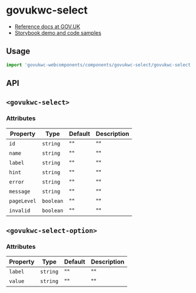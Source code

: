 # govukwc-select

- [Reference docs at GOV.UK](https://design-system.service.gov.uk/components/select/)
- [Storybook demo and code samples](http://tgreyuk.github.io/govuk-webcomponents/storybook/?path=/story/select/)

## Usage

```javascript
import 'govukwc-webcomponents/components/govukwc-select/govukwc-select';
```

## API

## `<govukwc-select>`

### Attributes

| Property  |  Type     | Default | Description |
|-----------|-----------|---------|-------------|
| `id`|`string`|""|""
| `name`|`string`|""|""
| `label`|`string`|""|""
| `hint`|`string`|""|""
| `error`|`string`|""|""
| `message`|`string`|""|""
| `pageLevel`|`boolean`|""|""
| `invalid`|`boolean`|""|""| 

## `<govukwc-select-option>`

### Attributes

| Property  |  Type     | Default | Description |
|-----------|-----------|---------|-------------|
| `label`|`string`|""|""
| `value`|`string`|""|""| 

